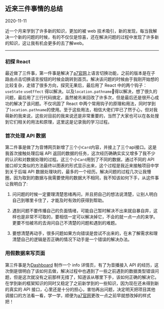 ## 近来三件事情的总结

2020-11-11

近一个月来学到了许多新的知识，更加的被 web 技术吸引，新的发现，每当我解决一个新的问题的时候，有的不仅仅是惊喜，还在解决问题的过程中发现了许多新的知识，这让我有机会更多的去了解web。

--------

### 初探 React

最近做了三件事，第一件事是解决了[a7官网](https://www.apiseven.com/zh)上语言切换功能，之前的版本是在子路由点击切换语言按钮的时候会跳转到首页。解决该问题的时候由于我刚开始想的比较复杂，走错了很多方向，探究无果后，最后用了 React 中的两个钩子：`useState` `useEffect` 得以解决。以及`location.pathname`得以解决，想了很久的问题，最后用了三行代码搞定，虽然被吊来回改了许多次，但是最后还是很开心成功的解决了该问题。不仅巩固了 React 中两个常用钩子的原理和用法，同时学到了`location.pathname`的使用。至于这些用法，相信大佬们早已了然于心，但对我萌新的我来说，这些对目前的我来说还是非常重要的，当然了大家也可以在各处搜到它们相关的用法和原理，这里这是记录我的学习过程。

### 首次处理 API 数据

第二件事是做了为音博网页新增了三个小`Card`内容，并接上了三个api接口。这是我首次接触处理后端 API 返回的数据的任务，这次经历确确实实又增多了我不少的认识和对数据处理的过程。这三个小`Card`用到了不同的数据，通过不同的 API 接口却又类似的方法最终以图表的形式显示出来，这个过程是我近来接触项目中学到关于后端 API 数据处理块的，最多的一个经历。解决问题的过程几次让我懵圈，因为取到的数据与我需要使用的数据大不相同，我不知该如何下手，从这件事让我明白了:

1. 问问题的时候一定要理清楚思绪再问，并且把自己的想法说清楚，让别人明白自己到哪里卡住了，才能及时有效的获得到帮助。

2. 遇到问题不要传播自己的负面情绪，可能自己暂时解决不出来就自暴自弃，这样也是非常不可取的，要相信一定可以解决掉它，不会的就一点一点的来学。更要不怕被吊的去询问自己不清楚的问题和遇到的难题。

3. 要想清楚再动手，很多问题如果方向错误是尝试不出来的，在未了解需求和理清楚自己的逻辑是否正确的情况下动手是一个错误的解决办法。

### 用假数据来写页面

第三件事是为[Dashboard](https://github.com/apache/apisix-dashboard) 制作一个 info 详情页，有了为音播接入 API 的经历，这次倒是很明白了该如何去做，解决过程中也遇到了一些之前遇到的数据类型错误问题，但是这次就没有之前那样无措了，知道该从哪里下手，该如何正确的解决它。在学到新的框架知识的同时又稳定了之前新学到的一些知识，因为现在还未得到新的真实的 API 接口，心里还是十分的担心，害怕再出问题，决定明天把项目其他调接口的方法看一看，学一学，顺便为[a7官网](https://www.apiseven.com/zh)更改一点之前早就想改掉的样式把！
